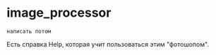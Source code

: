 # image_processor
```
написать потом
```
Есть справка Help, которая учит пользоваться этим "фотошопом".
